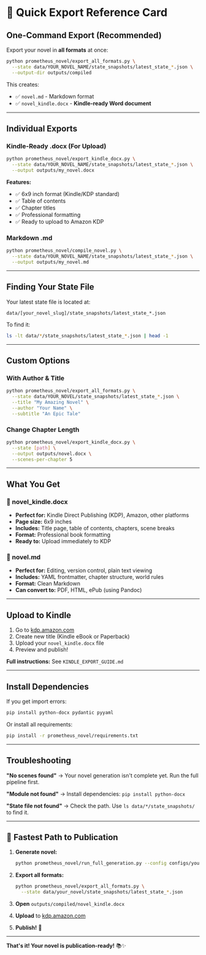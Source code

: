 # 🚀 Quick Export Reference Card

## One-Command Export (Recommended)

Export your novel in **all formats** at once:

```bash
python prometheus_novel/export_all_formats.py \
  --state data/YOUR_NOVEL_NAME/state_snapshots/latest_state_*.json \
  --output-dir outputs/compiled
```

This creates:
- ✅ `novel.md` - Markdown format
- ✅ `novel_kindle.docx` - **Kindle-ready Word document**

---

## Individual Exports

### Kindle-Ready .docx (For Upload)

```bash
python prometheus_novel/export_kindle_docx.py \
  --state data/YOUR_NOVEL_NAME/state_snapshots/latest_state_*.json \
  --output outputs/my_novel.docx
```

**Features:**
- ✅ 6x9 inch format (Kindle/KDP standard)
- ✅ Table of contents
- ✅ Chapter titles
- ✅ Professional formatting
- ✅ Ready to upload to Amazon KDP

### Markdown .md

```bash
python prometheus_novel/compile_novel.py \
  --state data/YOUR_NOVEL_NAME/state_snapshots/latest_state_*.json \
  --output outputs/my_novel.md
```

---

## Finding Your State File

Your latest state file is located at:
```
data/[your_novel_slug]/state_snapshots/latest_state_*.json
```

To find it:
```bash
ls -lt data/*/state_snapshots/latest_state_*.json | head -1
```

---

## Custom Options

### With Author & Title

```bash
python prometheus_novel/export_all_formats.py \
  --state data/YOUR_NOVEL/state_snapshots/latest_state_*.json \
  --title "My Amazing Novel" \
  --author "Your Name" \
  --subtitle "An Epic Tale"
```

### Change Chapter Length

```bash
python prometheus_novel/export_kindle_docx.py \
  --state [path] \
  --output outputs/novel.docx \
  --scenes-per-chapter 5
```

---

## What You Get

### 📄 novel_kindle.docx
- **Perfect for:** Kindle Direct Publishing (KDP), Amazon, other platforms
- **Page size:** 6x9 inches
- **Includes:** Title page, table of contents, chapters, scene breaks
- **Format:** Professional book formatting
- **Ready to:** Upload immediately to KDP

### 📝 novel.md
- **Perfect for:** Editing, version control, plain text viewing
- **Includes:** YAML frontmatter, chapter structure, world rules
- **Format:** Clean Markdown
- **Can convert to:** PDF, HTML, ePub (using Pandoc)

---

## Upload to Kindle

1. Go to [kdp.amazon.com](https://kdp.amazon.com)
2. Create new title (Kindle eBook or Paperback)
3. Upload your `novel_kindle.docx` file
4. Preview and publish!

**Full instructions:** See `KINDLE_EXPORT_GUIDE.md`

---

## Install Dependencies

If you get import errors:

```bash
pip install python-docx pydantic pyyaml
```

Or install all requirements:

```bash
pip install -r prometheus_novel/requirements.txt
```

---

## Troubleshooting

**"No scenes found"**
→ Your novel generation isn't complete yet. Run the full pipeline first.

**"Module not found"**
→ Install dependencies: `pip install python-docx`

**"State file not found"**
→ Check the path. Use `ls data/*/state_snapshots/` to find it.

---

## 🎯 Fastest Path to Publication

1. **Generate novel:**
   ```bash
   python prometheus_novel/run_full_generation.py --config configs/your_config.yaml
   ```

2. **Export all formats:**
   ```bash
   python prometheus_novel/export_all_formats.py \
     --state data/your_novel/state_snapshots/latest_state_*.json
   ```

3. **Open** `outputs/compiled/novel_kindle.docx`

4. **Upload** to [kdp.amazon.com](https://kdp.amazon.com)

5. **Publish!** 🎉

---

**That's it! Your novel is publication-ready!** 📚✨

